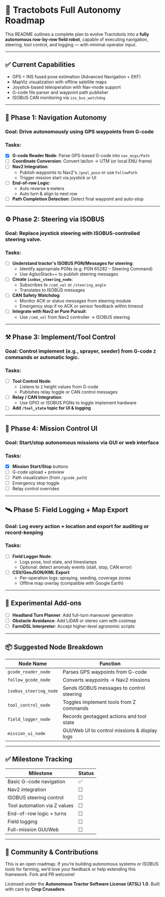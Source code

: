 # 🧠 Tractobots Full Autonomy Roadmap

This README outlines a complete plan to evolve Tractobots into a **fully autonomous row-by-row field robot**, capable of executing navigation, steering, tool control, and logging — with minimal operator input.

---

## ✅ Current Capabilities

- GPS + INS fused pose estimation (Advanced Navigation + EKF)
- MapViz visualization with offline satellite maps
- Joystick-based teleoperation with Nav-mode support
- G-code file parser and waypoint path publisher
- ISOBUS CAN monitoring via `iso_bus_watchdog`

---

## 🚀 Phase 1: Navigation Autonomy

### Goal: Drive autonomously using GPS waypoints from G-code

### Tasks:

- [x] **G-code Reader Node**: Parse GPS-based G-code into `nav_msgs/Path`
- [ ] **Coordinate Conversion**: Convert lat/lon → UTM (or local ENU frame)
- [ ] **Nav2 Integration**:
  - Publish waypoints to Nav2's `/goal_pose` or use `FollowPath`
  - Trigger mission start via joystick or UI
- [ ] **End-of-row Logic**:
  - Auto reverse `N` meters
  - Auto turn & align to next row
- [ ] **Path Completion Detection**: Detect final waypoint and auto-stop

---

## ⚙️ Phase 2: Steering via ISOBUS

### Goal: Replace joystick steering with ISOBUS-controlled steering valve.

### Tasks:

- [ ] **Understand tractor's ISOBUS PGN/Messages for steering**:
  - Identify appropriate PGNs (e.g. PGN 65282 – Steering Command)
  - Use AgIsoStack++ to publish steering messages
- [ ] **Create `isobus_steering_node`**:
  - Subscribes to `/cmd_vel` or `/steering_angle`
  - Translates to ISOBUS messages
- [ ] **CAN Safety Watchdog**:
  - Monitor ACK or status messages from steering module
  - Emergency stop if no ACK or sensor feedback within timeout
- [ ] **Integrate with Nav2 or Pure Pursuit**:
  - Use `/cmd_vel` from Nav2 controller → ISOBUS steering

---

## ⚒️ Phase 3: Implement/Tool Control

### Goal: Control implement (e.g., sprayer, seeder) from G-code `Z` commands or automatic logic.

### Tasks:

- [ ] **Tool Control Node**:
  - Listens to `Z` height values from G-code
  - Publishes relay toggle or CAN control messages
- [ ] **Relay / CAN Integration**:
  - Use GPIO or ISOBUS PGNs to toggle implement hardware
- [ ] **Add `/tool_state` topic for UI & logging**

---

## 🧭 Phase 4: Mission Control UI

### Goal: Start/stop autonomous missions via GUI or web interface

### Tasks:

- [x] **Mission Start/Stop** buttons
- [ ] G-code upload + preview
- [ ] Path visualization (from `/gcode_path`)
- [ ] Emergency stop toggle
- [ ] Relay control overrides

---

## 🛰️ Phase 5: Field Logging + Map Export

### Goal: Log every action + location and export for auditing or record-keeping

### Tasks:

- [ ] **Field Logger Node**:
  - Logs pose, tool state, and timestamps
  - Optional: detect anomaly events (stall, stop, CAN error)
- [ ] **CSV/GeoJSON/KML Export**
  - Per-operation logs: spraying, seeding, coverage zones
  - Offline map overlay (compatible with Google Earth)

---

## 🧪 Experimental Add-ons

- [ ] **Headland Turn Planner**: Add full-turn maneuver generation
- [ ] **Obstacle Avoidance**: Add LiDAR or stereo cam with costmap
- [ ] **FarmDSL Interpreter**: Accept higher-level agronomic scripts

---

## 📦 Suggested Node Breakdown

| Node Name               | Function                                     |
|------------------------|----------------------------------------------|
| `gcode_reader_node`    | Parses GPS waypoints from G-code             |
| `follow_gcode_node`    | Converts waypoints → Nav2 missions           |
| `isobus_steering_node` | Sends ISOBUS messages to control steering    |
| `tool_control_node`    | Toggles implement tools from Z commands      |
| `field_logger_node`    | Records geotagged actions and tool state     |
| `mission_ui_node`      | GUI/Web UI to control missions & display logs|

---

## ✅ Milestone Tracking

| Milestone                         | Status |
|----------------------------------|--------|
| Basic G-code navigation          | ✅     |
| Nav2 integration                 | ☐     |
| ISOBUS steering control          | ☐     |
| Tool automation via Z values     | ☐     |
| End-of-row logic + turns         | ☐     |
| Field logging                    | ☐     |
| Full-mission GUI/Web             | ☐     |

---

## 🤝 Community & Contributions

This is an open roadmap. If you’re building autonomous systems or ISOBUS tools for farming, we’d love your feedback or help extending this framework. Fork and PR welcome!

Licensed under the **Autonomous Tractor Software License (ATSL) 1.0**. Built with care by **Crop Crusaders**.
